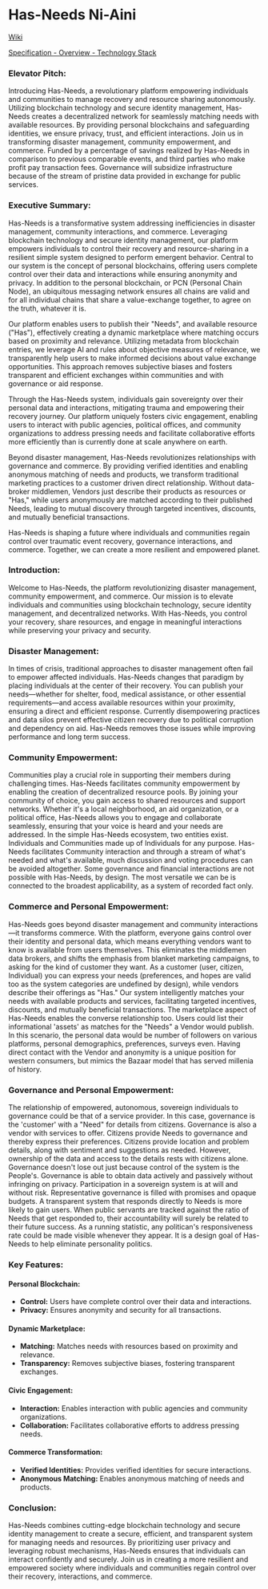 # Has-Needs             Ni-Aini

[Wiki](https://github.com/Has-Needs-Ni-Aini/home/wiki)

[Specification - Overview - Technology Stack](receipt-chain/README.md)

### Elevator Pitch:

Introducing Has-Needs, a revolutionary platform empowering individuals and communities to manage recovery and resource sharing autonomously. Utilizing blockchain technology and secure identity management, Has-Needs creates a decentralized network for seamlessly matching needs with available resources. By providing personal blockchains and safeguarding identities, we ensure privacy, trust, and efficient interactions. Join us in transforming disaster management, community empowerment, and commerce. Funded by a percentage of savings realized by Has-Needs in comparison to previous comparable events, and third parties who make profit pay transaction fees. Governance will subsidize infrastructure because of the stream of pristine data provided in exchange for public services.

### Executive Summary:

Has-Needs is a transformative system addressing inefficiencies in disaster management, community interactions, and commerce. Leveraging blockchain technology and secure identity management, our platform empowers individuals to control their recovery and resource-sharing in a resilient simple system designed to perform emergent behavior. Central to our system is the concept of personal blockchains, offering users complete control over their data and interactions while ensuring anonymity and privacy. In addition to the personal blockchain, or PCN (Personal Chain Node), an ubiquitous messaging network ensures all chains are valid and for all individual chains that share a value-exchange together, to agree on the truth, whatever it is.

Our platform enables users to publish their "Needs", and available resource ("Has"), effectively creating a dynamic marketplace where matching occurs based on proximity and relevance. Utilizing metadata from blockchain entries, we leverage AI and rules about objective measures of relevance, we transparently help users to make informed decisions about value exchange opportunities. This approach removes subjective biases and fosters transparent and efficient exchanges within communities and with governance or aid response.

Through the Has-Needs system, individuals gain sovereignty over their personal data and interactions, mitigating trauma and empowering their recovery journey. Our platform uniquely fosters civic engagement, enabling users to interact with public agencies, political offices, and community organizations to address pressing needs and facilitate collaborative efforts more efficiently than is currently done at scale anywhere on earth.

Beyond disaster management, Has-Needs revolutionizes relationships with governance and commerce. By providing verified identities and enabling anonymous matching of needs and products, we transform traditional marketing practices to a customer driven direct relationship. Without data-broker middlemen, Vendors just describe their products as resources or "Has," while users anonymously are matched according to their published Needs, leading to mutual discovery through targeted incentives, discounts, and mutually beneficial transactions.

Has-Needs is shaping a future where individuals and communities regain control over traumatic event recovery, governance interactions, and commerce. Together, we can create a more resilient and empowered planet.

### Introduction:

Welcome to Has-Needs, the platform revolutionizing disaster management, community empowerment, and commerce. Our mission is to elevate individuals and communities using blockchain technology, secure identity management, and decentralized networks. With Has-Needs, you control your recovery, share resources, and engage in meaningful interactions while preserving your privacy and security.

### Disaster Management:

In times of crisis, traditional approaches to disaster management often fail to empower affected individuals. Has-Needs changes that paradigm by placing individuals at the center of their recovery. You can publish your needs—whether for shelter, food, medical assistance, or other essential requirements—and access available resources within your proximity, ensuring a direct and efficient response. Currently disempowering practices and data silos prevent effective citizen recovery due to political corruption and dependency on aid. Has-Needs removes those issues while improving performance and long term success.

### Community Empowerment:

Communities play a crucial role in supporting their members during challenging times. Has-Needs facilitates community empowerment by enabling the creation of decentralized resource pools. By joining your community of choice, you gain access to shared resources and support networks. Whether it's a local neighborhood, an aid organization, or a political office, Has-Needs allows you to engage and collaborate seamlessly, ensuring that your voice is heard and your needs are addressed. In the simple Has-Needs ecosystem, two entities exist. Individuals and Communities made up of Individuals for any purpose. Has-Needs facilitates Community interaction and through a stream of what's needed and what's available, much discussion and voting procedures can be avoided altogether. Some governance and financial interactions are not possible with Has-Needs, by design. The most versatile we can be is connected to the broadest applicability, as a system of recorded fact only.

### Commerce and Personal Empowerment:

Has-Needs goes beyond disaster management and community interactions—it transforms commerce. With the platform, everyone gains control over their identity and personal data, which means everything vendors want to know is available from users themselves. This eliminates the middlemen data brokers, and shifts the emphasis from blanket marketing campaigns, to asking for the kind of customer they want. As a customer (user, citizen, Individual) you can express your needs (preferences, and hopes are valid too as the system categories are undefined by design), while vendors describe their offerings as "Has." Our system intelligently matches your needs with available products and services, facilitating targeted incentives, discounts, and mutually beneficial transactions. The marketplace aspect of Has-Needs enables the converse relationship too. Users could list their informational 'assets' as matches for the "Needs" a Vendor would publish. In this scenario, the personal data would be number of followers on various platforms, personal demographics, preferences, surveys even. Having direct contact with the Vendor and anonymity is a unique position for western consumers, but mimics the Bazaar model that has served millenia of history.

### Governance and Personal Empowerment:

The relationship of empowered, autonomous, sovereign individuals to governance could be that of a service provider. In this case, governance is the 'customer' with a "Need" for details from citizens. Governance is also a vendor with services  to offer. Citizens provide Needs to governance and thereby express their preferences. Citizens provide location and problem details, along with sentiment and suggestions as needed. However, ownership of the data and access to the details rests with citizens alone. Governance doesn't lose out just because control of the system is the People's. Governance is able to obtain data actively and passively without infringing on privacy. Participation in a sovereign system is at will and without risk. Representative governance is filled with promises and opaque budgets. A transparent system that responds directly to Needs is more likely to gain users. When public servants are tracked against the ratio of Needs that get responded to, their accountability will surely be related to their future success. As a running statistic, any politican's responsiveness rate could be made visible whenever they appear. It is a design goal of Has-Needs to help eliminate personality politics.

### Key Features:

#### Personal Blockchain:
- **Control:** Users have complete control over their data and interactions.
- **Privacy:** Ensures anonymity and security for all transactions.

#### Dynamic Marketplace:
- **Matching:** Matches needs with resources based on proximity and relevance.
- **Transparency:** Removes subjective biases, fostering transparent exchanges.

#### Civic Engagement:
- **Interaction:** Enables interaction with public agencies and community organizations.
- **Collaboration:** Facilitates collaborative efforts to address pressing needs.

#### Commerce Transformation:
- **Verified Identities:** Provides verified identities for secure interactions.
- **Anonymous Matching:** Enables anonymous matching of needs and products.

### Conclusion:

Has-Needs combines cutting-edge blockchain technology and secure identity management to create a secure, efficient, and transparent system for managing needs and resources. By prioritizing user privacy and leveraging robust mechanisms, Has-Needs ensures that individuals can interact confidently and securely. Join us in creating a more resilient and empowered society where individuals and communities regain control over their recovery, interactions, and commerce.
